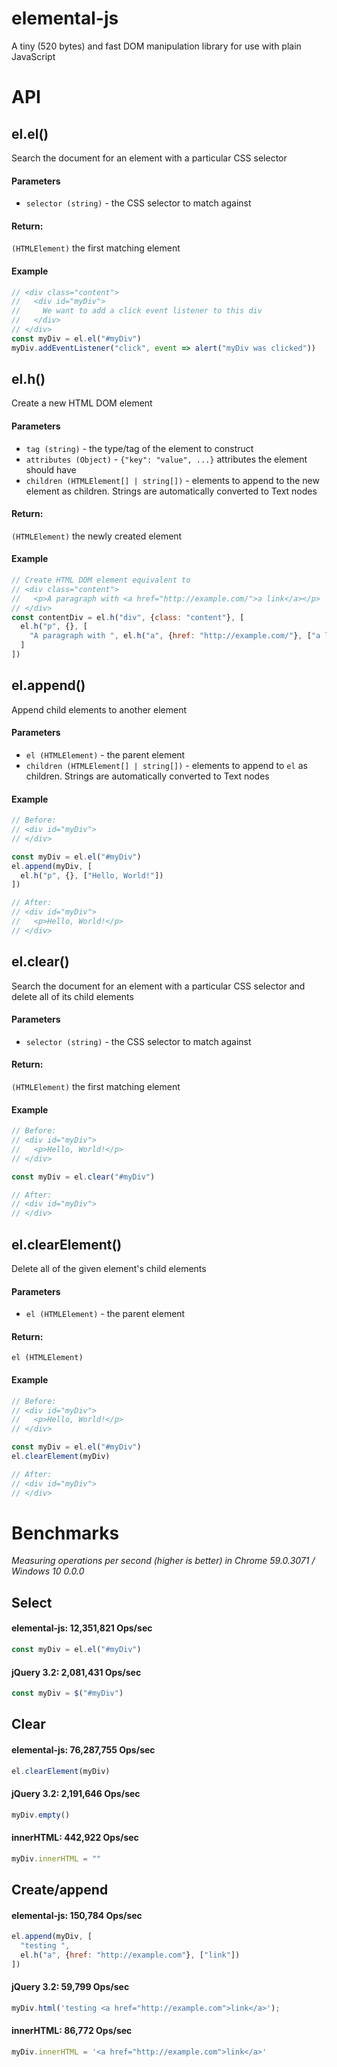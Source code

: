 # elemental-js
A tiny (520 bytes) and fast DOM manipulation library for use with plain JavaScript

# API
## el.el()
Search the document for an element with a particular CSS selector
#### Parameters
- `selector (string)` - the CSS selector to match against
#### Return:
`(HTMLElement)` the first matching element
#### Example
```javascript
// <div class="content">
//   <div id="myDiv">
//     We want to add a click event listener to this div
//   </div>
// </div>
const myDiv = el.el("#myDiv")
myDiv.addEventListener("click", event => alert("myDiv was clicked"))
```

## el.h()
Create a new HTML DOM element
#### Parameters
- `tag (string)` - the type/tag of the element to construct
- `attributes (Object)` - `{"key": "value", ...}` attributes the element should have
- `children (HTMLElement[] | string[])` - elements to append to the new element as children. Strings are automatically converted to Text nodes
#### Return:
`(HTMLElement)` the newly created element
#### Example
```javascript
// Create HTML DOM element equivalent to
// <div class="content">
//   <p>A paragraph with <a href="http://example.com/">a link</a></p>
// </div>
const contentDiv = el.h("div", {class: "content"}, [
  el.h("p", {}, [
    "A paragraph with ", el.h("a", {href: "http://example.com/"}, ["a link"]
  ]
])
```

## el.append()
Append child elements to another element
#### Parameters
- `el (HTMLElement)` - the parent element
- `children (HTMLElement[] | string[])` - elements to append to `el` as children. Strings are automatically converted to Text nodes
#### Example
```javascript
// Before:
// <div id="myDiv">
// </div>

const myDiv = el.el("#myDiv")
el.append(myDiv, [
  el.h("p", {}, ["Hello, World!"])
])

// After:
// <div id="myDiv">
//   <p>Hello, World!</p>
// </div>
```

## el.clear()
Search the document for an element with a particular CSS selector and delete all of its child elements
#### Parameters
- `selector (string)` - the CSS selector to match against
#### Return:
`(HTMLElement)` the first matching element
#### Example
```javascript
// Before:
// <div id="myDiv">
//   <p>Hello, World!</p>
// </div>

const myDiv = el.clear("#myDiv")

// After:
// <div id="myDiv">
// </div>
```

## el.clearElement()
Delete all of the given element's child elements
#### Parameters
- `el (HTMLElement)` - the parent element
#### Return:
`el (HTMLElement)`
#### Example
```javascript
// Before:
// <div id="myDiv">
//   <p>Hello, World!</p>
// </div>

const myDiv = el.el("#myDiv")
el.clearElement(myDiv)

// After:
// <div id="myDiv">
// </div>
```

# Benchmarks
*Measuring operations per second (higher is better) in Chrome 59.0.3071 / Windows 10 0.0.0*
## Select
#### elemental-js: 12,351,821 Ops/sec
```javascript
const myDiv = el.el("#myDiv")
```
#### jQuery 3.2: 2,081,431 Ops/sec
```javascript
const myDiv = $("#myDiv")
```

## Clear
#### elemental-js: 76,287,755 Ops/sec
```javascript
el.clearElement(myDiv)
```
#### jQuery 3.2: 2,191,646 Ops/sec
```javascript
myDiv.empty()
```
#### innerHTML: 442,922 Ops/sec
```javascript
myDiv.innerHTML = ""
```

## Create/append
#### elemental-js: 150,784 Ops/sec
```javascript
el.append(myDiv, [
  "testing ",
  el.h("a", {href: "http://example.com"}, ["link"])
])
```
#### jQuery 3.2: 59,799 Ops/sec
```javascript
myDiv.html('testing <a href="http://example.com">link</a>');
```
#### innerHTML: 86,772 Ops/sec
```javascript
myDiv.innerHTML = '<a href="http://example.com">link</a>'
```
